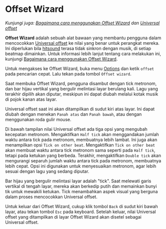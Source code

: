 # Offset Wizard

*Kunjungi juga: [Bagaimana cara menggunakan Offset Wizard](/wiki/Guides/How_to_Use_the_Offset_Wizard) dan [Universal offset](/wiki/Universal_offset)*

**Offset Wizard** adalah sebuah alat bawaan yang membantu pengguna dalam mencocokkan [Universal offset](/wiki/Universal_offset) ke nilai yang benar untuk perangkat mereka. Ini diperlukan bila [hitsound](/wiki/Beatmapping/Hitsound) terasa tidak sinkron dengan musik, di setiap beatmap dimainkan. Untuk informasi lebih lanjut tentang cara melakukan ini, kunjungi [Bagaimana cara menggunakan Offset Wizard](/wiki/Guides%2FHow_to_Use_the_Offset_Wizard).

Untuk mengakses ke Offset Wizard, buka menu [Options](/wiki/Options) dan ketik `offset` pada pencarian cepat. Lalu tekan pada tombol `Offset wizard`.

Saat membuka Offset Wizard, pengguna disambut dengan tick metronom, dan bar hijau vertikal yang bergulir melintasi layar berulang kali. Lagu yang terakhir dipilih akan diputar, meskipun ini dapat diubah melalui kotak musik di pojok kanan atas layar.

Universal offset saat ini akan ditampilkan di sudut kiri atas layar. Ini dapat diubah dengan menekan `Panah atas` dan `Panah bawah`, atau dengan menggunakan roda gulir mouse.

Di bawah tampilan nilai Universal offset ada tiga opsi yang mengubah kecepatan metronom. Mengaktifkan `Half tick` akan menggandakan jumlah waktu antara tick pada metronom, membuatnya lebih lambat. Ini juga akan menampilkan opsi `Tick on other beat`. Mengaktifkan `Tick on other beat` akan membuat waktu antara tick metronom sama seperti pada `Half tick`, tetapi pada ketukan yang berbeda. Terakhir, mengaktifkan `Double tick` akan mengurangi separuh jumlah waktu antara tick pada metronom, membuatnya lebih cepat. Opsi ini digunakan untuk menyesuaikan metronom, agar lebih sesuai dengan lagu yang sedang diputar.

Bar hijau yang bergulir melintasi layar adalah "tick". Saat melewati garis vertikal di tengah layar, mereka akan berkedip putih dan memainkan bunyi tik untuk mewakili ketukan. Tick menambahkan aspek visual yang berguna dalam proses mencocokkan Universal offset.

Untuk keluar dari Offset Wizard, cukup klik tombol `Back` di sudut kiri bawah layar, atau tekan tombol `Esc` pada keyboard. Setelah keluar, nilai Universal offset yang ditampilkan di layar Offset Wizard akan disetel sebagai Universal offset.
